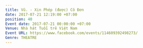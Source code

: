 ```yaml
---
title: Vũ. - Xin Phép (được) Cô Đơn
date: 2017-07-21 12:19:00 +07:00
position: 40
Event date: 2017-07-21 00:00:00 +07:00
Venue: Nhà hát Tuổi trẻ Việt Nam
Event URL: https://www.facebook.com/events/114609392498273/
Genre: THEATRE
---
```


